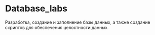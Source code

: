 # Database_labs
Разработка, создание и заполнение базы данных, а также создание скриптов для обеспечения целостности данных.
